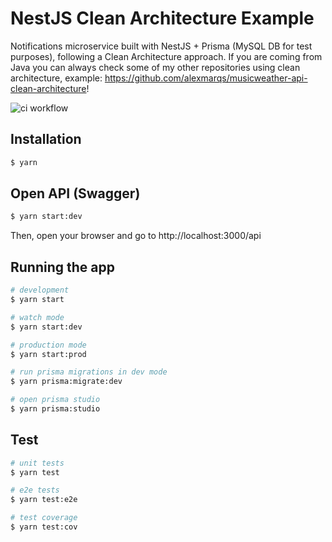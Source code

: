 # NestJS Clean Architecture Example

Notifications microservice built with NestJS + Prisma (MySQL DB for test purposes), following a Clean Architecture approach. If you are coming from Java you can always check some of my other repositories using clean architecture, example: https://github.com/alexmarqs/musicweather-api-clean-architecture!

![ci workflow](https://github.com/alexmarqs/nestjs-clean-architecture-example/actions/workflows/ci.yml/badge.svg)

## Installation

```bash
$ yarn
```

## Open API (Swagger)

```bash
$ yarn start:dev
```

Then, open your browser and go to http://localhost:3000/api

## Running the app

```bash
# development
$ yarn start

# watch mode
$ yarn start:dev

# production mode
$ yarn start:prod

# run prisma migrations in dev mode
$ yarn prisma:migrate:dev

# open prisma studio
$ yarn prisma:studio
```

## Test

```bash
# unit tests
$ yarn test

# e2e tests
$ yarn test:e2e

# test coverage
$ yarn test:cov
```
